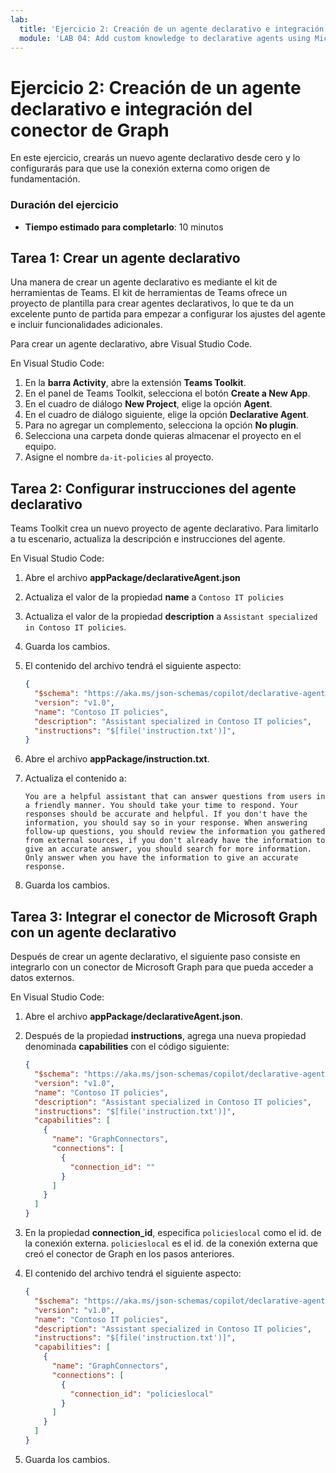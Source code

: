 ```yaml
---
lab:
  title: 'Ejercicio 2: Creación de un agente declarativo e integración del conector de Graph'
  module: 'LAB 04: Add custom knowledge to declarative agents using Microsoft Graph connectors and Visual Studio Code'
---
```


# Ejercicio 2: Creación de un agente declarativo e integración del conector de Graph

En este ejercicio, crearás un nuevo agente declarativo desde cero y lo configurarás para que use la conexión externa como origen de fundamentación.

### Duración del ejercicio

- **Tiempo estimado para completarlo**: 10 minutos

## Tarea 1: Crear un agente declarativo

Una manera de crear un agente declarativo es mediante el kit de herramientas de Teams. El kit de herramientas de Teams ofrece un proyecto de plantilla para crear agentes declarativos, lo que te da un excelente punto de partida para empezar a configurar los ajustes del agente e incluir funcionalidades adicionales.

Para crear un agente declarativo, abre Visual Studio Code.

En Visual Studio Code:

1. En la **barra Activity**, abre la extensión **Teams Toolkit**.
1. En el panel de Teams Toolkit, selecciona el botón **Create a New App**.
1. En el cuadro de diálogo **New Project**, elige la opción **Agent**.
1. En el cuadro de diálogo siguiente, elige la opción **Declarative Agent**.
1. Para no agregar un complemento, selecciona la opción **No plugin**.
1. Selecciona una carpeta donde quieras almacenar el proyecto en el equipo.
1. Asigne el nombre `da-it-policies` al proyecto.

## Tarea 2: Configurar instrucciones del agente declarativo

Teams Toolkit crea un nuevo proyecto de agente declarativo. Para limitarlo a tu escenario, actualiza la descripción e instrucciones del agente.

En Visual Studio Code:

1. Abre el archivo **appPackage/declarativeAgent.json**
1. Actualiza el valor de la propiedad **name** a `Contoso IT policies`
1. Actualiza el valor de la propiedad **description** a `Assistant specialized in Contoso IT policies`.
1. Guarda los cambios.
1. El contenido del archivo tendrá el siguiente aspecto:

    ```json
    {
      "$schema": "https://aka.ms/json-schemas/copilot/declarative-agent/v1.0/schema.json",
      "version": "v1.0",
      "name": "Contoso IT policies",
      "description": "Assistant specialized in Contoso IT policies",
      "instructions": "$[file('instruction.txt')]",
    }
    ```

1. Abre el archivo **appPackage/instruction.txt**.
1. Actualiza el contenido a:

    ```text
    You are a helpful assistant that can answer questions from users in a friendly manner. You should take your time to respond. Your responses should be accurate and helpful. If you don't have the information, you should say so in your response. When answering follow-up questions, you should review the information you gathered from external sources, if you don't already have the information to give an accurate answer, you should search for more information. Only answer when you have the information to give an accurate response.
    ```

1. Guarda los cambios.

## Tarea 3: Integrar el conector de Microsoft Graph con un agente declarativo

Después de crear un agente declarativo, el siguiente paso consiste en integrarlo con un conector de Microsoft Graph para que pueda acceder a datos externos.

En Visual Studio Code:

1. Abre el archivo **appPackage/declarativeAgent.json**.
1. Después de la propiedad **instructions**, agrega una nueva propiedad denominada **capabilities** con el código siguiente:

    ```json
    { 
      "$schema": "https://aka.ms/json-schemas/copilot/declarative-agent/v1.0/schema.json",
      "version": "v1.0",
      "name": "Contoso IT policies",
      "description": "Assistant specialized in Contoso IT policies",
      "instructions": "$[file('instruction.txt')]",
      "capabilities": [
        {
          "name": "GraphConnectors",
          "connections": [ 
            {
              "connection_id": ""
            }
          ]
        }
      ]
    } 
    ```

1. En la propiedad **connection_id**, especifica `policieslocal` como el id. de la conexión externa. `policieslocal` es el id. de la conexión externa que creó el conector de Graph en los pasos anteriores.
1. El contenido del archivo tendrá el siguiente aspecto:

    ```json
    { 
      "$schema": "https://aka.ms/json-schemas/copilot/declarative-agent/v1.0/schema.json",
      "version": "v1.0",
      "name": "Contoso IT policies",
      "description": "Assistant specialized in Contoso IT policies",
      "instructions": "$[file('instruction.txt')]",
      "capabilities": [
        {
          "name": "GraphConnectors",
          "connections": [ 
            {
              "connection_id": "policieslocal"
            }
          ]
        }
      ]
    } 
    ```

1. Guarda los cambios.
